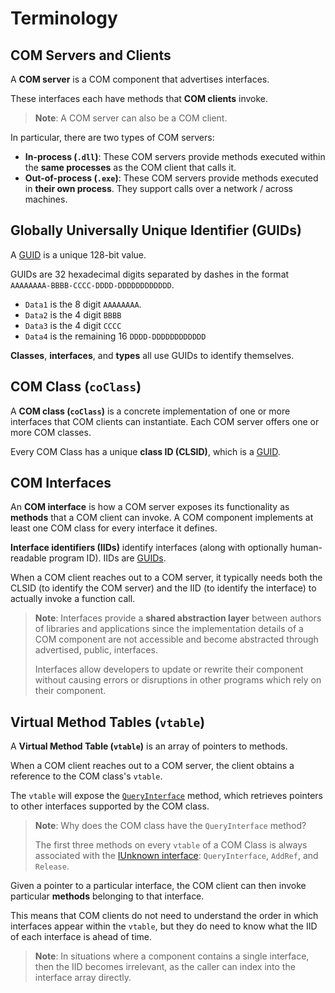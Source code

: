 # Terminology

## COM Servers and Clients

A **COM server** is a COM component that advertises interfaces.

These interfaces each have methods that **COM clients** invoke.

> **Note**: A COM server can also be a COM client.

In particular, there are two types of COM servers:

- **In-process (`.dll`)**: These COM servers provide methods executed within the **same processes** as the COM client that calls it.
- **Out-of-process (`.exe`)**: These COM servers provide methods executed in **their own process**. They support calls over a network / across machines.

## Globally Universally Unique Identifier (GUIDs)

A [GUID](https://learn.microsoft.com/en-us/windows/win32/api/guiddef/ns-guiddef-guid) is a unique 128-bit value.

GUIDs are 32 hexadecimal digits separated by dashes in the format `AAAAAAAA-BBBB-CCCC-DDDD-DDDDDDDDDDDD`.

- `Data1` is the 8 digit `AAAAAAAA`.
- `Data2` is the 4 digit `BBBB`
- `Data3` is the 4 digit `CCCC`
- `Data4` is the remaining 16 `DDDD-DDDDDDDDDDDD`

**Classes**, **interfaces**, and **types** all use GUIDs to identify themselves.

## COM Class (`coClass`)

A **COM class (`coClass`)** is a concrete implementation of one or more interfaces that COM clients can instantiate. Each COM server offers one or more COM classes.

Every COM Class has a unique **class ID (CLSID)**, which is a [GUID](#globally-universally-unique-identifier-guids).

## COM Interfaces

An **COM interface** is how a COM server exposes its functionality as **methods** that a COM client can invoke. A COM component implements at least one COM class for every interface it defines.

**Interface identifiers (IIDs)** identify interfaces (along with optionally human-readable program ID). IIDs are [GUIDs](#globally-universally-unique-identifier-guids).

When a COM client reaches out to a COM server, it typically needs both the CLSID (to identify the COM server) and the IID (to identify the interface) to actually invoke a function call.

> **Note**: Interfaces provide a **shared abstraction layer** between authors of libraries and applications since the implementation details of a COM component are not accessible and become abstracted through advertised, public, interfaces.
>
> Interfaces allow developers to update or rewrite their component without causing errors or disruptions in other programs which rely on their component.

## Virtual Method Tables (`vtable`)

A **Virtual Method Table (`vtable`)** is an array of pointers to methods.

When a COM client reaches out to a COM server, the client obtains a reference to the COM class's `vtable`.

The `vtable` will expose the [`QueryInterface`](https://learn.microsoft.com/en-us/windows/desktop/api/unknwn/nf-unknwn-iunknown-queryinterface(q)) method, which retrieves pointers to other interfaces supported by the COM class.

> **Note**: Why does the COM class have the `QueryInterface` method?
>
> The first three methods on every `vtable` of a COM Class is always associated with the [IUnknown interface](https://learn.microsoft.com/en-us/windows/win32/api/unknwn/nn-unknwn-iunknown): `QueryInterface`, `AddRef`, and `Release`.

Given a pointer to a particular interface, the COM client can then invoke particular **methods** belonging to that interface.

 This means that COM clients do not need to understand the order in which interfaces appear within the `vtable`, but they do need to know what the IID of each interface is ahead of time.

> **Note**: In situations where a component contains a single interface, then the IID becomes irrelevant, as the caller can index into the interface array directly.
